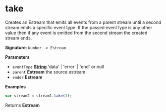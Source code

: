 # take

Creates an Estream that emits all events from a parent stream
until a second stream emits a specific event type.
If the passed eventType is any other value then if any event is emitted
from the second stream the created stream ends.

**Signature**: `Number -> Estream`

**Parameters**

-   `eventType` **[String](https://developer.mozilla.org/en-US/docs/Web/JavaScript/Reference/Global_Objects/String)** 'data' | 'error' | 'end' or null
-   `parent` **Estream** the source estream
-   `ender` **Estream** 

**Examples**

```javascript
var stream2 = stream1.take(3);
```

Returns **Estream** 

